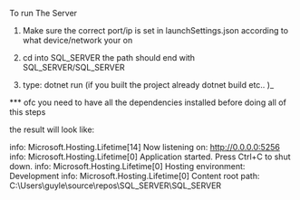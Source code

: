 To run The Server
1. Make sure the correct port/ip is set in launchSettings.json according to what device/network your on
2. cd into SQL_SERVER the path should end with SQL_SERVER/SQL_SERVER

3. type: dotnet run (if you built the project already dotnet build etc.. )_

*** ofc you need to have all the dependencies installed before doing all of this steps

the result will look like:

info: Microsoft.Hosting.Lifetime[14]
      Now listening on: http://0.0.0.0:5256
info: Microsoft.Hosting.Lifetime[0]
      Application started. Press Ctrl+C to shut down.
info: Microsoft.Hosting.Lifetime[0]
      Hosting environment: Development
info: Microsoft.Hosting.Lifetime[0]
      Content root path: C:\Users\guyle\source\repos\SQL_SERVER\SQL_SERVER